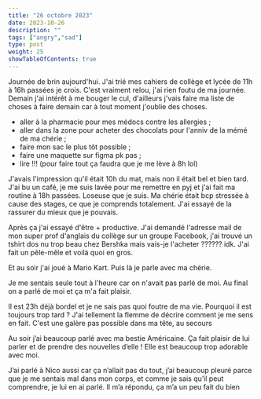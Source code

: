 ```yaml
---
title: "26 octobre 2023"
date: 2023-10-26
description: ""
tags: ["angry","sad"]
type: post
weight: 25
showTableOfContents: true
---
```


Journée de brin aujourd'hui. J'ai trié mes cahiers de collège et lycée de 11h à 16h passées je crois. C'est vraiment relou, j'ai rien foutu de ma journée. Demain j'ai intérêt à me bouger le cul, d'ailleurs j'vais faire ma liste de choses à faire demain car à tout moment j'oublie des choses.

- aller à la pharmacie pour mes médocs contre les allergies ;
- aller dans la zone pour acheter des chocolats pour l'anniv de la mémé de ma chérie ;
- faire mon sac le plus tôt possible ;
- faire une maquette sur figma pk pas ;
- lire !!! (pour faire tout ça faudra que je me lève à 8h lol)

J'avais l'impression qu'il était 10h du mat, mais non il était bel et bien tard. J'ai bu un café, je me suis lavée pour me remettre en pyj et j'ai fait ma routine à 18h passées. Loseuse que je suis. Ma chérie était bcp stressée à cause des stages, ce que je comprends totalement. J'ai essayé de la rassurer du mieux que je pouvais.

Après ça j'ai essayé d'être + productive. J'ai demandé l'adresse mail de mon super prof d'anglais du collège sur un groupe Facebook, j'ai trouvé un tshirt dos nu trop beau chez Bershka mais vais-je l'acheter ?????? idk. J'ai fait un pêle-mêle et voilà quoi en gros.

Et au soir j'ai joué à Mario Kart. Puis là je parle avec ma chérie.

Je me sentais seule tout à l'heure car on n'avait pas parlé de moi. Au final on a parlé de moi et ça m'a fait plaisir.

Il est 23h déjà bordel et je ne sais pas quoi foutre de ma vie. Pourquoi il est toujours trop tard ? J'ai tellement la flemme de décrire comment je me sens en fait. C'est une galère pas possible dans ma tête, au secours 

Au soir j’ai beaucoup parlé avec ma bestie Américaine. Ça fait plaisir de lui parler et de prendre des nouvelles d’elle ! Elle est beaucoup trop adorable avec moi.

J’ai parlé à Nico aussi car ça n’allait pas du tout, j’ai beaucoup pleuré parce que je me sentais mal dans mon corps, et comme je sais qu’il peut comprendre, je lui en ai parlé. Il m’a répondu, ça m’a un peu fait du bien 